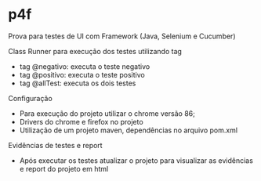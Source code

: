 # p4f
Prova para testes de UI com Framework (Java, Selenium e Cucumber)

Class Runner para execução dos testes utilizando tag
 - tag @negativo: executa o teste negativo
 - tag @positivo: executa o teste positivo
 - tag @allTest: executa os dois testes
 
 
Configuração
 - Para execução do projeto utilizar o chrome versão 86;
 - Drivers do chrome e firefox no projeto
 - Utilização de um projeto maven, dependências no arquivo pom.xml
 
 
Evidências de testes e report
 - Após executar os testes atualizar o projeto para visualizar as evidências e report do projeto em html
